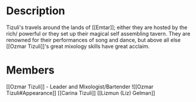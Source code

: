
# Description
Tizuli's travels around the lands of [[Emtar]]; either they are hosted by the rich/ powerful or they set up their magical self assembling tavern. They are renowned for their performances of song and dance, but above all else  [[Ozmar Tizuli]]'s great mixology skills have great acclaim.

# Members
[[Ozmar Tizuli]] - Leader and Mixologist/Bartender
![[Ozmar Tizuli#Appearance]]
[[Carina Tizuli]]
[[Lizmun (Liz) Gelman]]
